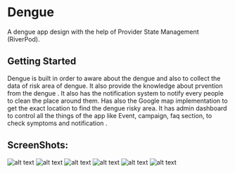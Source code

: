 # Dengue

A dengue app design with the help of Provider State Management (RiverPod).

## Getting Started

Dengue is built in order to aware about the dengue and also to collect the data of risk area of dengue. It also provide the knowledge about prvention from the dengue . It also has the notification system to notify every people to clean the place around them. Has also the Google map implementation to get the exact location to find the dengue risky area. It has admin dashboard to control all the things of the app like Event, campaign, faq section, to check symptoms and notification .

## ScreenShots:

![alt text](assets/images/first.jpg)
![alt text](assets/images/second.jpg)
![alt text](assets/images/third.jpg)
![alt text](assets/images/fourth.jpg)
![alt text](assets/images/sixth.jpg)
![alt text](assets/images/seventh.jpg)
